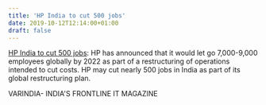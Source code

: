 ```yaml
---
title: 'HP India to cut 500 jobs'
date: 2019-10-12T12:14:00+01:00
draft: false
---
```


[HP India to cut 500 jobs](https://varindia.com/news/hp-india-to-cut-500-jobs#.XaG1in7tCkE.blogger): HP has announced that it would let go 7,000-9,000 employees globally by 2022 as part of a restructuring of operations intended to cut costs. HP may cut nearly 500 jobs in India as part of its global restructuring plan.  
  
VARINDIA- INDIA'S FRONTLINE IT MAGAZINE